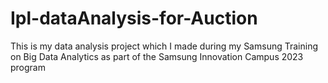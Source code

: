 # Ipl-dataAnalysis-for-Auction
This is my data analysis project which I made during my Samsung Training on Big Data Analytics as part of the Samsung Innovation Campus 2023 program
